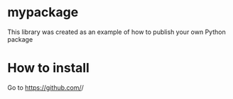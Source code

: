 # mypackage
This library was created as an example of how to publish your own Python package

# How to install
Go to https://github.com/<egah1111>/<mypackage>